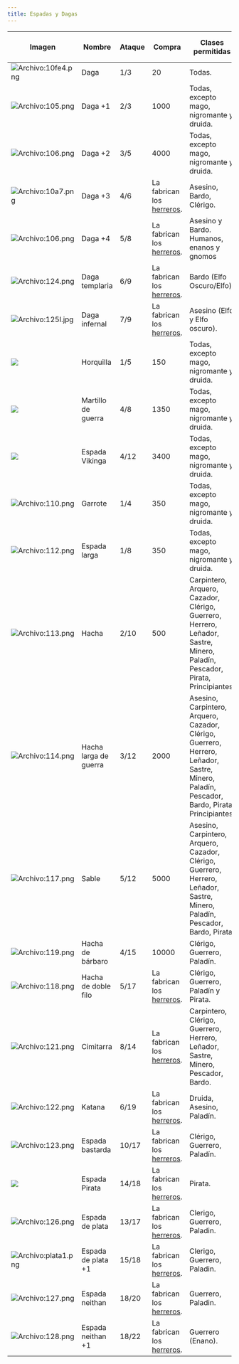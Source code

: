 ```yaml
---
title: Espadas y Dagas
---
```


| **Imagen** | **Nombre** | **Ataque** | **Compra** | **Clases permitidas** | **Combate con Armas/Destreza con Dagas** |
| --- | --- | --- | --- | --- | --- |
| ![Archivo:10fe4.png](images/armitas/10fe4.png) | Daga | 1/3 | 20  | Todas. | 10 (Apuñala) |
| ![Archivo:105.png](images/armitas/105.png) | Daga +1 | 2/3 | 1000 | Todas, excepto mago, nigromante y druida. | 20 (Apuñala) |
| ![Archivo:106.png](images/armitas/106.png) | Daga +2 | 3/5 | 4000 | Todas, excepto mago, nigromante y druida. | 35 (Apuñala) |
| ![Archivo:10a7.png](images/armitas/10a7.png) | Daga +3 | 4/6 | La fabrican los [herreros](/herrero). | Asesino, Bardo, Clérigo. | 50 (Apuñala) |
| ![Archivo:106.png](images/armitas/1040.jpg) | Daga +4 | 5/8 | La fabrican los [herreros](/herrero). | Asesino y Bardo.  <br>Humanos, enanos y gnomos | 70 (Apuñala) |
| ![Archivo:124.png](images/armitas/124.png) | Daga templaria | 6/9 | La fabrican los [herreros](/herrero). | Bardo (Elfo Oscuro/Elfo). | 80 (Apuñala) |
| ![Archivo:125l.jpg](images/armitas/125l.jpg) | Daga infernal | 7/9 | La fabrican los [herreros](/herrero). | Asesino (Elfo y Elfo oscuro). | 87 (Apuñala) |
| ![](images/armitas/111.png) | Horquilla | 1/5 | 150 | Todas, excepto mago, nigromante y druida. | 15  |
| ![](images/armitas/115.png) | Martillo de guerra | 4/8 | 1350 | Todas, excepto mago, nigromante y druida. | 15  |
| ![](images/armitas/116.png) | Espada Vikinga | 4/12 | 3400 | Todas, excepto mago, nigromante y druida. | 15  |
| ![Archivo:110.png](images/armitas/110.png) | Garrote | 1/4 | 350 | Todas, excepto mago, nigromante y druida. | 0   |
| ![Archivo:112.png](images/armitas/112.png) | Espada larga | 1/8 | 350 | Todas, excepto mago, nigromante y druida. | 10  |
| ![Archivo:113.png](images/armitas/113.png) | Hacha | 2/10 | 500 | Carpintero, Arquero, Cazador, Clérigo, Guerrero, Herrero, Leñador, Sastre, Minero, Paladín, Pescador, Pirata, Principiantes. | 20  |
| ![Archivo:114.png](images/armitas/114.png) | Hacha larga de guerra | 3/12 | 2000 | Asesino, Carpintero, Arquero, Cazador, Clérigo, Guerrero, Herrero, Leñador, Sastre, Minero, Paladín, Pescador, Bardo, Pirata, Principiantes. | 25  |
| ![Archivo:117.png](images/armitas/117.png) | Sable | 5/12 | 5000 | Asesino, Carpintero, Arquero, Cazador, Clérigo, Guerrero, Herrero, Leñador, Sastre, Minero, Paladín, Pescador, Bardo, Pirata. | 37  |
| ![Archivo:119.png](images/armitas/119.png) | Hacha de bárbaro | 4/15 | 10000 | Clérigo, Guerrero, Paladín. | 37  |
| ![Archivo:118.png](images/armitas/118.png) | Hacha de doble filo | 5/17 | La fabrican los [herreros](/herrero). | Clérigo, Guerrero, Paladín y Pirata. | 60  |
| ![Archivo:121.png](images/armitas/121.png) | Cimitarra | 8/14 | La fabrican los [herreros](/herrero). | Carpintero, Clérigo, Guerrero, Herrero, Leñador, Sastre, Minero, Pescador, Bardo. | 55  |
| ![Archivo:122.png](images/armitas/122.png) | Katana | 6/19 | La fabrican los [herreros](/herrero). | Druida, Asesino, Paladín. | 60  |
| ![Archivo:123.png](images/armitas/123.png) | Espada bastarda | 10/17 | La fabrican los [herreros](/herrero). | Clérigo, Guerrero, Paladín. | 65  |
| ![](images/trabajador/herrero/3679.png) | Espada Pirata | 14/18 | La fabrican los [herreros](/herrero). | Pirata. | 87  |
| ![Archivo:126.png](images/armitas/126.png) | Espada de plata | 13/17 | La fabrican los [herreros](/herrero). | Clerigo, Guerrero, Paladin. | 70  |
| ![Archivo:plata1.png](images/armitas/Plata1.png) | Espada de plata +1 | 15/18 | La fabrican los [herreros](/herrero). | Clerigo, Guerrero, Paladin. | 83  |
| ![Archivo:127.png](images/armitas/127.png) | Espada neithan | 18/20 | La fabrican los [herreros](/herrero). | Guerrero, Paladin. | 97  |
| ![Archivo:128.png](images/armitas/128.png) | Espada neithan +1 | 18/22 | La fabrican los [herreros](/herrero). | Guerrero (Enano). | 100 |
